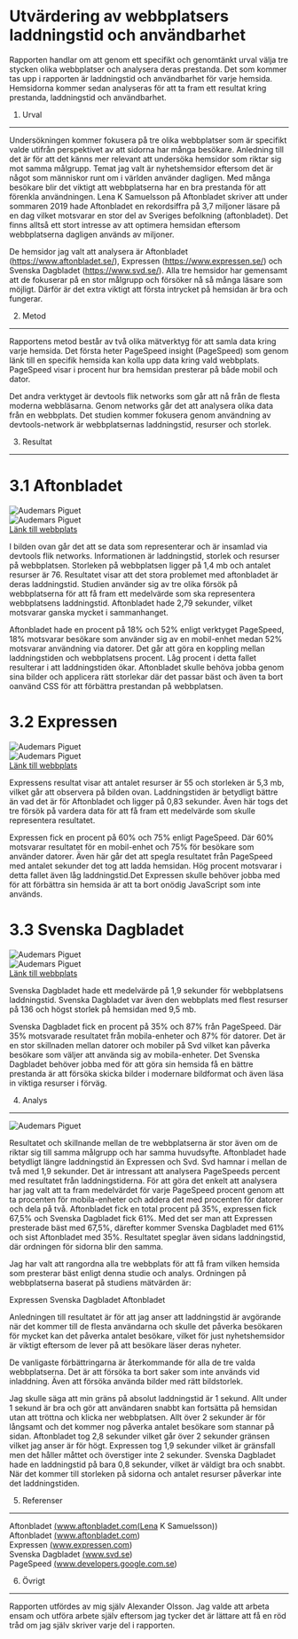 Utvärdering av webbplatsers laddningstid och användbarhet
=======================

Rapporten handlar om att genom ett specifikt och genomtänkt urval välja tre stycken olika webbplatser och analysera deras prestanda. Det som kommer tas upp i rapporten är laddningstid och användbarhet för varje hemsida. Hemsidorna kommer sedan analyseras för att ta fram ett resultat kring prestanda, laddningstid och användbarhet. 

1. Urval
-----------------------

Undersökningen kommer fokusera på tre olika webbplatser som är specifikt valde utifrån perspektivet av att sidorna har många besökare. Anledning till det är för att det känns mer relevant att undersöka hemsidor som riktar sig mot samma målgrupp. Temat jag valt är nyhetshemsidor eftersom det är något som människor runt om i världen använder dagligen. Med många besökare blir det viktigt att webbplatserna har en bra prestanda för att förenkla användningen. Lena K Samuelsson på Aftonbladet skriver att under sommaren 2019 hade Aftonbladet en rekordsiffra på 3,7 miljoner läsare på en dag vilket motsvarar en stor del av Sveriges befolkning (aftonbladet). Det finns alltså ett stort intresse av att optimera hemsidan eftersom webbplatserna dagligen används av miljoner.

De hemsidor jag valt att analysera är Aftonbladet (https://www.aftonbladet.se/), Expressen (https://www.expressen.se/) och Svenska Dagbladet (https://www.svd.se/). Alla tre hemsidor har gemensamt att de fokuserar på en stor målgrupp och försöker nå så många läsare som möjligt. Därför är det extra viktigt att första intrycket på hemsidan är bra och fungerar.

2. Metod
-----------------------

Rapportens metod består av två olika mätverktyg för att samla data kring varje hemsida. Det första heter PageSpeed insight (PageSpeed) som genom länk till en specifik hemsida kan kolla upp data kring vald webbplats. PageSpeed visar i procent hur bra hemsidan presterar på både mobil och dator.

Det andra verktyget är devtools flik networks som går att nå från de flesta moderna webbläsarna. Genom networks går det att analysera olika data från en webbplats. Det studien kommer fokusera genom användning av devtools-network är webbplatsernas laddningstid, resurser och storlek.

3. Resultat
-----------------------

<h1 class="watch-title">3.1 Aftonbladet</h1>
<div class="watch-image-div">
    <img class="watch-image" src="../assets/img/prestanda/aftonbladet.png" alt="Audemars Piguet">
</div>
<div class="watch-image-div">
    <img class="watch-image" src="../assets/img/prestanda/resultat_aftonbladet.png" alt="Audemars Piguet">
</div>
<a class="ref-link" href="https://www.aftonbladet.se/">Länk till webbplats</a>

I bilden ovan går det att se data som representerar och är insamlad via devtools flik networks. Informationen är laddningstid, storlek och resurser på webbplatsen. Storleken på webbplatsen ligger på 1,4 mb och antalet resurser är 76. Resultatet visar att det stora problemet med aftonbladet är deras laddningstid. Studien använder sig av tre olika försök på webbplatserna för att få fram ett medelvärde som ska representera webbplatsens laddningstid. Aftonbladet hade 2,79 sekunder, vilket motsvarar ganska mycket i sammanhanget.

Aftonbladet hade en procent på 18% och 52% enligt verktyget PageSpeed, 18% motsvarar besökare som använder sig av en mobil-enhet medan 52% motsvarar användning via datorer. Det går att göra en koppling mellan laddningstiden och webbplatsens procent. Låg procent i detta fallet resulterar i att laddningstiden ökar. Aftonbladet skulle behöva jobba genom sina bilder och applicera rätt storlekar där det passar bäst och även ta bort oanvänd CSS för att förbättra prestandan på webbplatsen.

<h1 class="watch-title">3.2 Expressen</h1>
<div class="watch-image-div">
    <img class="watch-image" src="../assets/img/prestanda/expressen.png" alt="Audemars Piguet">
</div>
<div class="watch-image-div">
    <img class="watch-image" src="../assets/img/prestanda/resultat_expressen.png" alt="Audemars Piguet">
</div>
<a class="ref-link" href="https://www.expressen.se/">Länk till webbplats</a>

Expressens resultat visar att antalet resurser är 55 och storleken är 5,3 mb, vilket går att observera på bilden ovan. Laddningstiden är betydligt bättre än vad det är för Aftonbladet och ligger på 0,83 sekunder. Även här togs det tre försök på vardera data för att få fram ett medelvärde som skulle representera resultatet.

Expressen fick en procent på 60% och 75% enligt PageSpeed. Där 60% motsvarar resultatet för en mobil-enhet och 75% för besökare som använder datorer. Även här går det att spegla resultatet från PageSpeed med antalet sekunder det tog att ladda hemsidan. Hög procent motsvarar i detta fallet även låg laddningstid.Det Expressen skulle behöver jobba med för att förbättra sin hemsida är att ta bort onödig JavaScript som inte används.


<h1 class="watch-title">3.3 Svenska Dagbladet</h1>
<div class="watch-image-div">
    <img class="watch-image" src="../assets/img/prestanda/svd.png" alt="Audemars Piguet">
</div>
<div class="watch-image-div">
    <img class="watch-image" src="../assets/img/prestanda/resultat_svd.png" alt="Audemars Piguet">
</div>
<a class="ref-link" href="https://www.svd.se/">Länk till webbplats</a>

Svenska Dagbladet hade ett medelvärde på 1,9 sekunder för webbplatsens laddningstid. Svenska Dagbladet var även den webbplats med flest resurser på 136 och högst storlek på hemsidan med 9,5 mb.

Svenska Dagbladet fick en procent på 35% och 87% från PageSpeed. Där 35% motsvarade resultatet från mobila-enheter och 87% för datorer.  Det är en stor skillnaden mellan datorer och mobiler på Svd vilket kan påverka besökare som väljer att använda sig av mobila-enheter. Det Svenska Dagbladet behöver jobba med för att göra sin hemsida få en bättre prestanda är att försöka skicka bilder i modernare bildformat och även läsa in viktiga resurser i förväg.


4. Analys
-----------------------

<div class="watch-image-div">
    <img class="watch-image" src="../assets/img/prestanda/resultat_total.png" alt="Audemars Piguet">
</div>

Resultatet och skillnande mellan de tre webbplatserna är stor även om de riktar sig till samma målgrupp och har samma huvudsyfte. Aftonbladet hade betydligt längre laddningstid än Expressen och Svd. Svd hamnar i mellan de två med 1,9 sekunder. Det är intressant att analysera PageSpeeds percent med resultatet från laddningstiderna. För att göra det enkelt att analysera har jag valt att ta fram medelvärdet för varje PageSpeed procent genom att ta procenten för mobila-enheter och addera det med procenten för datorer och dela på två. Aftonbladet fick en total procent på 35%, expressen fick 67,5% och Svenska Dagbladet fick 61%. Med det ser man att Expressen presterade bäst med 67,5%, därefter kommer Svenska Dagbladet med 61% och sist Aftonbladet med 35%. Resultatet speglar även sidans laddningstid, där ordningen för sidorna blir den samma.

Jag har valt att rangordna alla tre webbplats för att få fram vilken hemsida som presterar bäst enligt denna studie och analys. Ordningen på webbplatserna baserat på studiens mätvärden är: 

Expressen
Svenska Dagbladet
Aftonbladet

Anledningen till resultatet är för att jag anser att laddningstid är avgörande när det kommer till de flesta användarna och skulle det påverka besökaren för mycket kan det påverka antalet besökare, vilket för just nyhetshemsidor är viktigt eftersom de lever på att besökare läser deras nyheter.

De vanligaste förbättringarna är återkommande för alla de tre valda webbplatserna. Det är att försöka ta bort saker som inte används vid inladdning. Även att försöka använda bilder med rätt bildstorlek. 

Jag skulle säga att min gräns på absolut laddningstid är 1 sekund. Allt under 1 sekund är bra och gör att användaren snabbt kan fortsätta på hemsidan utan att tröttna och klicka ner webbplatsen. Allt över 2 sekunder är för långsamt och det kommer nog påverka antalet besökare som stannar på sidan. Aftonbladet tog 2,8 sekunder vilket går över 2 sekunder gränsen vilket jag anser är för högt. Expressen tog 1,9 sekunder vilket är gränsfall men det håller måttet och överstiger inte 2 sekunder. Svenska Dagbladet hade en laddningstid på bara 0,8 sekunder, vilket är väldigt bra och snabbt. När det kommer till storleken på sidorna och antalet resurser påverkar inte det laddningstiden.

5. Referenser
-----------------------

<a>Aftonbladet</a> <a class="ref-link" href="https://www.aftonbladet.se/nyheter/kolumnister/a/kJbggB/succesommar-for-aftonbladet">(www.aftonbladet.com(Lena K Samuelsson))</a><br>
<a>Aftonbladet</a> <a class="ref-link" href="https://www.aftonbladet.se/">(www.aftonbladet.com)</a><br>
<a>Expressen</a> <a class="ref-link" href="https://www.expressen.se/">(www.expressen.com)</a><br>
<a>Svenska Dagbladet</a> <a class="ref-link" href="https://www.svd.se/">(www.svd.se)</a><br>
<a>PageSpeed</a> <a class="ref-link" href="https://developers.google.com/speed/pagespeed/insights/?hl=sv">(www.developers.google.com.se)</a>

6. Övrigt
-----------------------

Rapporten utfördes av mig själv Alexander Olsson. Jag valde att arbeta ensam och utföra arbete själv eftersom jag tycker det är lättare att få en röd tråd om jag själv skriver varje del i rapporten. 
